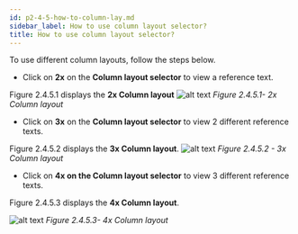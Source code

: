 ```yaml
---
id: p2-4-5-how-to-column-lay.md
sidebar_label: How to use column layout selector?
title: How to use column layout selector?
---
```



To use different column layouts, follow the steps below.

-   Click on **2x** on the **Column layout selector** to view a reference text.

Figure 2.4.5.1 displays the **2x Column layout**
![alt text](../../../../static/AutographaLiveImages/Translation-pane/2x-column-layout-fig-2.4.5.1.jpg '2x Column layout')
_Figure 2.4.5.1- 2x Column layout_

-   Click on **3x** on the **Column layout selector** to view 2 different reference texts.

Figure 2.4.5.2 displays the **3x Column layout**.
![alt text](../../../../static/AutographaLiveImages/Translation-pane/3x-column-layout-fig-2.4.5.2.jpg '3x Column layout')
_Figure 2.4.5.2 - 3x Column layout_

-   Click on **4x on the Column layout selector** to view 3 different reference texts.

Figure 2.4.5.3 displays the **4x Column layout**.

![alt text](../../../../static/AutographaLiveImages/Translation-pane/4x-column-layout-fig-2.4.5.3.jpg '4x Column layout')
_Figure 2.4.5.3- 4x Column layout_
